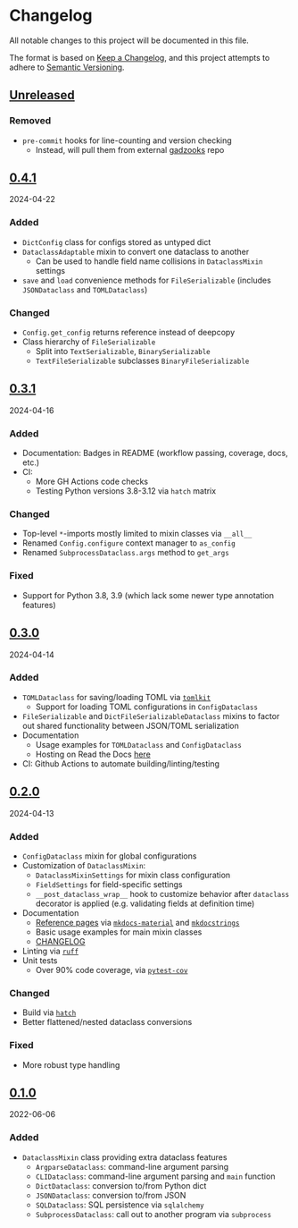# Changelog

All notable changes to this project will be documented in this file.

The format is based on [Keep a Changelog](https://keepachangelog.com/en/1.1.0/), and this project attempts to adhere to [Semantic Versioning](https://semver.org/spec/v2.0.0.html).

<!--
Types of changes:
    - Added
    - Changed
    - Deprecated
    - Removed
    - Fixed
    - Security
-->

## [Unreleased]

### Removed

- `pre-commit` hooks for line-counting and version checking
    - Instead, will pull them from external [gadzooks](https://github.com/jeremander/gadzooks) repo

## [0.4.1]

2024-04-22

### Added

- `DictConfig` class for configs stored as untyped dict
- `DataclassAdaptable` mixin to convert one dataclass to another
    - Can be used to handle field name collisions in `DataclassMixin` settings
- `save` and `load` convenience methods for `FileSerializable` (includes `JSONDataclass` and `TOMLDataclass`)

### Changed

- `Config.get_config` returns reference instead of deepcopy
- Class hierarchy of `FileSerializable`
    - Split into `TextSerializable`, `BinarySerializable`
    - `TextFileSerializable` subclasses `BinaryFileSerializable`

## [0.3.1]

2024-04-16

### Added

- Documentation: Badges in README (workflow passing, coverage, docs, etc.)
- CI:
    - More GH Actions code checks
    - Testing Python versions 3.8-3.12 via `hatch` matrix

### Changed

- Top-level `*`-imports mostly limited to mixin classes via `__all__`
- Renamed `Config.configure` context manager to `as_config`
- Renamed `SubprocessDataclass.args` method to `get_args`

### Fixed

- Support for Python 3.8, 3.9 (which lack some newer type annotation features)

## [0.3.0]

2024-04-14

### Added

- `TOMLDataclass` for saving/loading TOML via [`tomlkit`](https://tomlkit.readthedocs.io/en/latest/)
    - Support for loading TOML configurations in `ConfigDataclass`
- `FileSerializable` and `DictFileSerializableDataclass` mixins to factor out shared functionality between JSON/TOML serialization
- Documentation
    - Usage examples for `TOMLDataclass` and `ConfigDataclass`
    - Hosting on Read the Docs [here](https://fancy-dataclass.readthedocs.io/en/latest/)
- CI: Github Actions to automate building/linting/testing

## [0.2.0]

2024-04-13

### Added

- `ConfigDataclass` mixin for global configurations
- Customization of `DataclassMixin`:
    - `DataclassMixinSettings` for mixin class configuration
    - `FieldSettings` for field-specific settings
    - `__post_dataclass_wrap__` hook to customize behavior after `dataclass` decorator is applied (e.g. validating fields at definition time)
- Documentation
    - [Reference pages](README.md) via [`mkdocs-material`](https://squidfunk.github.io/mkdocs-material) and [`mkdocstrings`](https://mkdocstrings.github.io)
    - Basic usage examples for main mixin classes
    - [CHANGELOG](#changelog)
- Linting via [`ruff`](https://docs.astral.sh/ruff/)
- Unit tests
    - Over 90% code coverage, via [`pytest-cov`](https://pytest-cov.readthedocs.io/en/latest/readme.html)

### Changed

- Build via [`hatch`](https://github.com/pypa/hatch)
- Better flattened/nested dataclass conversions

### Fixed

- More robust type handling

## [0.1.0]

2022-06-06

### Added

- `DataclassMixin` class providing extra dataclass features
    - `ArgparseDataclass`: command-line argument parsing
    - `CLIDataclass`: command-line argument parsing and `main` function
    - `DictDataclass`: conversion to/from Python dict
    - `JSONDataclass`: conversion to/from JSON
    - `SQLDataclass`: SQL persistence via `sqlalchemy`
    - `SubprocessDataclass`: call out to another program via `subprocess`

[unreleased]: https://github.com/jeremander/fancy-dataclass/compare/v0.4.1...HEAD
[0.4.1]: https://github.com/jeremander/fancy-dataclass/releases/tag/v0.4.1
[0.3.1]: https://github.com/jeremander/fancy-dataclass/releases/tag/v0.3.1
[0.3.0]: https://github.com/jeremander/fancy-dataclass/releases/tag/v0.3.0
[0.2.0]: https://github.com/jeremander/fancy-dataclass/releases/tag/v0.2.0
[0.1.0]: https://github.com/jeremander/fancy-dataclass/releases/tag/v0.1.0

<br>

<!-- hide version subsections in nav sidebar -->

<style>
    .md-sidebar--secondary li li {
        display: none;
    }
</style>
